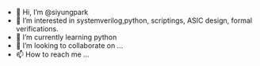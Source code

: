 - 👋 Hi, I’m @siyungpark
- 👀 I’m interested in systemverilog,python, scriptings, ASIC design, formal verifications.
- 🌱 I’m currently learning python
- 💞️ I’m looking to collaborate on ...
- 📫 How to reach me ...

<!---
siyungpark/siyungpark is a ✨ special ✨ repository because its `README.md` (this file) appears on your GitHub profile.
You can click the Preview link to take a look at your changes.
--->
